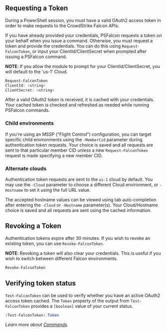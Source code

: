 ## Requesting a Token
During a PowerShell session, you must have a valid OAuth2 access token in order to make requests to the CrowdStrike Falcon APIs.

If you have already provided your credentials, PSFalcon requests a token on your behalf when you issue a command. Otherwise, you must request a token and provide the credentials. You can do this using `Request-FalconToken`, or input your ClientId/ClientSecret when prompted after issuing a PSFalcon command.

**NOTE**: If you allow the module to prompt for your ClientId/ClientSecret, you will default to the 'us-1' Cloud.
```powershell
Request-FalconToken
ClientId: <string>
ClientSecret: <string>
```
After a valid OAuth2 token is received, it is cached with your credentials. Your cached token is checked and refreshed as needed while running PSFalcon commands.

### Child environments
If you're using an MSSP ("Flight Control") configuration, you can target specific child environments using the `-MemberCid` parameter during authentication token requests. Your choice is saved and all requests are sent to that particular member CID unless a new `Request-FalconToken` request is made specifying a new member CID.

### Alternate clouds
Authentication token requests are sent to the `us-1` cloud by default. You may use the `-Cloud` parameter to choose a different Cloud environment, or `-Hostname` to set it using the full URL value.

The accepted hostname values can be viewed using tab auto-completion after entering the `-Cloud` or `-Hostname` parameter(s). Your Cloud/Hostname choice is saved and all requests are sent using the cached information.

## Revoking a Token
Authentication tokens expire after 30 minutes. If you wish to revoke an existing token, you can use `Revoke-FalconToken`.

**NOTE**: Revoking a token will also clear your credentials. This is useful if you wish to switch between different Falcon environments.
```powershell
Revoke-FalconToken
```

## Verifying token status
`Test-FalconToken` can be used to verify whether you have an active OAuth2 access token cached. The `Token` property of the output from `Test-FalconToken` provides a `[boolean]` value of your current status.
```powershell
(Test-FalconToken).Token
```
_Learn more about [Commands](https://github.com/CrowdStrike/psfalcon/wiki/Commands)._